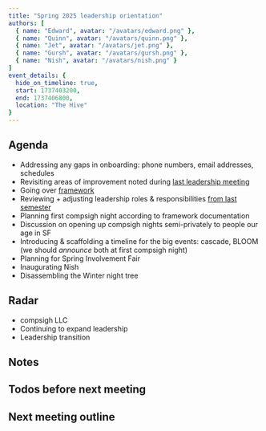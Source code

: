 ```yaml
---
title: "Spring 2025 leadership orientation"
authors: [
  { name: "Edward", avatar: "/avatars/edward.png" },
  { name: "Quinn", avatar: "/avatars/quinn.png" },
  { name: "Jet", avatar: "/avatars/jet.png" },
  { name: "Gursh", avatar: "/avatars/gursh.png" },
  { name: "Nish", avatar: "/avatars/nish.png" }
]
event_details: {
  hide_on_timeline: true,
  start: 1737403200,
  end: 1737406800,
  location: "The Hive"
}
---
```


## Agenda

- Addressing any gaps in onboarding: phone numbers, email addresses, schedules
- Revisiting areas of improvement noted during [last leadership meeting](/events/2024-12-05/semester-debrief)
- Going over [framework](/docs/framework)
- Reviewing + adjusting leadership roles & responsibilities [from last semester](/events/2024-08-27/leadership-type-shit)
- Planning first compsigh night according to framework documentation
- Discussion on opening up compsigh nights semi-privately to people our age in SF
- Introducing & scaffolding a timeline for the big events: cascade, BLOOM (we should *announce* both at first compsigh night)
- Planning for Spring Involvement Fair
- Inaugurating Nish
- Disassembling the Winter night tree

## Radar

- compsigh LLC
- Continuing to expand leadership
- Leadership transition

## Notes

## Todos before next meeting

## Next meeting outline
